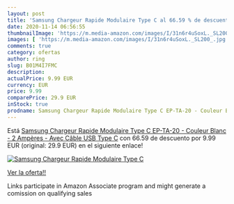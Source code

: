```yaml
---
layout: post
title: 'Samsung Chargeur Rapide Modulaire Type C al 66.59 % de descuento'
date: 2020-11-14 06:56:55
thumbnailImage: 'https://m.media-amazon.com/images/I/31n6r4uSoxL._SL200_.jpg'
images: [ 'https://m.media-amazon.com/images/I/31n6r4uSoxL._SL200_.jpg' ]
comments: true
category: ofertas
author: ring
slug: B01M4I7FMC
description:
actualPrice: 9.99 EUR
currency: EUR
price: 9.99
comparePrice: 29.9 EUR
inStock: true
prodname: Samsung Chargeur Rapide Modulaire Type C EP-TA-20 - Couleur Blanc - 2 Ampères - Avec Câble USB Type C
---
```


Está [Samsung Chargeur Rapide Modulaire Type C EP-TA-20 - Couleur Blanc - 2 Ampères - Avec Câble USB Type C](https://www.amazon.fr/dp/B01M4I7FMC/?tag=tolees0d-21) con 66.59 de descuento por 9.99 EUR (original: 29.9 EUR) en el siguiente enlace!

[![Samsung Chargeur Rapide Modulaire Type C](https://m.media-amazon.com/images/I/31n6r4uSoxL._SL200_.jpg)](https://www.amazon.fr/dp/B01M4I7FMC/?tag=tolees0d-21)

[Ver la oferta!!](https://www.amazon.fr/dp/B01M4I7FMC/?tag=tolees0d-21)

Links participate in Amazon Associate program and might generate a comission on qualifying sales


